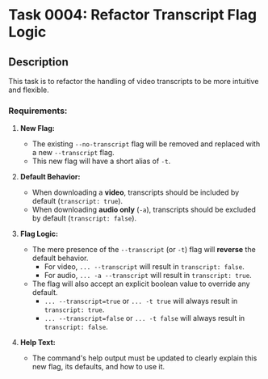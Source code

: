 # Task 0004: Refactor Transcript Flag Logic

## Description

This task is to refactor the handling of video transcripts to be more intuitive and flexible.

### Requirements:

1.  **New Flag:**
    *   The existing `--no-transcript` flag will be removed and replaced with a new `--transcript` flag.
    *   This new flag will have a short alias of `-t`.

2.  **Default Behavior:**
    *   When downloading a **video**, transcripts should be included by default (`transcript: true`).
    *   When downloading **audio only** (`-a`), transcripts should be excluded by default (`transcript: false`).

3.  **Flag Logic:**
    *   The mere presence of the `--transcript` (or `-t`) flag will **reverse** the default behavior.
        *   For video, `... --transcript` will result in `transcript: false`.
        *   For audio, `... -a --transcript` will result in `transcript: true`.
    *   The flag will also accept an explicit boolean value to override any default.
        *   `... --transcript=true` or `... -t true` will always result in `transcript: true`.
        *   `... --transcript=false` or `... -t false` will always result in `transcript: false`.

4.  **Help Text:**
    *   The command's help output must be updated to clearly explain this new flag, its defaults, and how to use it.
